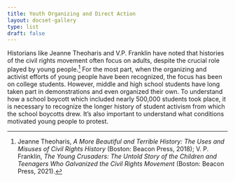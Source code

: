 ```yaml
---
title: Youth Organizing and Direct Action
layout: docset-gallery
type: list
draft: false
---
```


Historians like Jeanne Theoharis and V.P. Franklin have noted that histories of the civil rights movement often focus on adults, despite the crucial role played by young people.[^1] For the most part, when the organizing and activist efforts of young people have been recognized, the focus has been on college students. However, middle and high school students have long taken part in demonstrations and even organized their own. To understand how a school boycott which included nearly 500,000 students took place, it is necessary to recognize the longer history of student activism from which the school boycotts drew. It’s also important to understand what conditions motivated young people to protest.

[^1]: Jeanne Theoharis, *A More Beautiful and Terrible History: The Uses and Misuses of Civil Rights History* (Boston: Beacon Press, 2018); V. P. Franklin, *The Young Crusaders: The Untold Story of the Children and Teenagers Who Galvanized the Civil Rights Movement* (Boston: Beacon Press, 2021).
